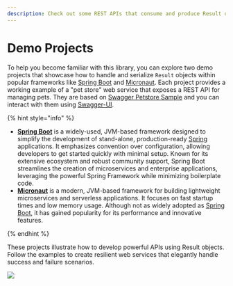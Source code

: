 ```yaml
---
description: Check out some REST APIs that consume and produce Result objects
---
```


# Demo Projects

To help you become familiar with this library, you can explore two demo projects that showcase how to handle and
serialize `Result` objects within popular frameworks like [Spring Boot][SPRING_BOOT] and [Micronaut][MICRONAUT]. Each
project provides a working example of a "pet store" web service that exposes a REST API for managing pets. They are
based on [Swagger Petstore Sample][SWAGGER_PETSTORE] and you can interact with them using [Swagger-UI][SWAGGER_UI].

{% hint style="info" %}

- [**Spring Boot**][SPRING_BOOT] is a widely-used, JVM-based framework designed to simplify the development of
  stand-alone, production-ready [Spring](https://spring.io/) applications. It emphasizes convention over configuration,
  allowing developers to get started quickly with minimal setup. Known for its extensive ecosystem and robust community
  support, Spring Boot streamlines the creation of microservices and enterprise applications, leveraging the powerful
  Spring Framework while minimizing boilerplate code.
- [**Micronaut**][MICRONAUT] is a modern, JVM-based framework for building lightweight microservices and serverless
  applications. It focuses on fast startup times and low memory usage. Although not as widely adopted as
  [Spring Boot][SPRING_BOOT], it has gained popularity for its performance and innovative features.

{% endhint %}

These projects illustrate how to develop powerful APIs using Result objects. Follow the examples to create resilient web
services that elegantly handle success and failure scenarios.

![][MAGIC_BALL]


[MAGIC_BALL]:                   ../../.gitbook/assets/magic-ball.svg
[MICRONAUT]:                    https://micronaut.io/
[SPRING_BOOT]:                  https://spring.io/projects/spring-boot
[SWAGGER_PETSTORE]:             https://github.com/swagger-api/swagger-petstore
[SWAGGER_UI]:                   https://github.com/swagger-api/swagger-ui
